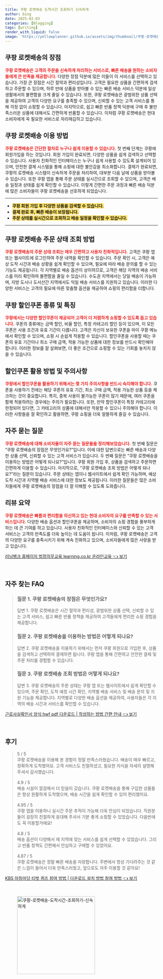 ```yaml
---
title: 쿠팡 로켓배송 도착시간 조회하기 신속하게
author: bing
date: 2025-02-03
categories: [Blogging]
tags: [writing]
render_with_liquid: false
image: 'https://yellowplanner.github.io/assets/img/thumbnail/쿠팡-로켓배송-도착시간-조회하기-신속하게.webp'
---
```



<h2 id='로켓배송의 장점'>쿠팡 로켓배송의 장점</h2>

<p><b><span style="color: #ee2323;">쿠팡 로켓배송은 고객의 주문을 신속하게 처리하는 서비스로, 빠른 배송을 원하는 소비자들에게 큰 만족을 제공합니다.</span></b> 다양한 장점 덕분에 많은 이들이 이 서비스를 선택하고 있습니다. 가장 큰 장점은 시간 절약과 편리성입니다. 고객은 필요한 상품을 간편하게 검색하고 주문할 수 있으며, 하루 만에 상품을 받아볼 수 있는 빠른 배송 서비스 덕분에 일상생활에서의 불편함을 크게 줄일 수 있습니다. 또한, 쿠팡 로켓배송은 광범위한 상품 선택을 제공하여 고객의 다양한 요구를 충족할 수 있으며, 신뢰할 수 있는 고객 서비스를 통해 걱정 없이 쇼핑할 수 있습니다. 마지막으로, 쉽고 빠른 반품 정책 덕분에 구매 후 불만족스러운 상품에 대해서도 간편하게 반품할 수 있습니다. 이처럼 쿠팡 로켓배송은 현대 소비자에게 꼭 필요한 서비스로 자리매김하고 있습니다.</p>

<h2 id='로켓배송 이용 방법'>쿠팡 로켓배송 이용 방법</h2>

<p><b><span style="color: #ee2323;">쿠팡 로켓배송은 간단한 절차로 누구나 쉽게 이용할 수 있습니다.</span></b> 첫 번째 단계는 쿠팡에 회원가입을 하는 것입니다. 회원 가입이 완료되면, 다양한 상품을 쉽게 검색하고 선택할 수 있습니다. 사용자 친화적인 인터페이스는 누구나 쉽게 사용할 수 있도록 설계되어 있으며, 안전한 결제 시스템을 통해 쇼핑에 대한 불안감을 최소화합니다. 결제가 완료되면, 쿠팡의 로켓배송 시스템이 신속하게 주문을 처리하여, 대부분 다음 날에 상품을 받아볼 수 있습니다. 또한 쿠팡 앱을 통해 주문 상태를 실시간으로 조회할 수 있으며, 고객은 배송 일정과 상태를 쉽게 확인할 수 있습니다. 이렇게 간편한 주문 과정과 빠른 배송 덕분에 많은 소비자들이 쿠팡 로켓배송을 선호하게 되었습니다.</p>

<hr />

<ul>
    <li><b><span style="background-color: #ffe066;">쿠팡 회원 가입 후 다양한 상품을 검색할 수 있습니다.</span></b></li>
    <li><b><span style="background-color: #ffe066;">결제 완료 후, 빠른 배송이 보장됩니다.</span></b></li>
    <li><b><span style="background-color: #ffe066;">주문 상태를 실시간으로 조회하고 배송 일정을 확인할 수 있습니다.</span></b></li>
</ul>

<hr />

<h2 id='주문 상태 조회 방법'>쿠팡 로켓배송 주문 상태 조회 방법</h2>

<p><b><span style="color: #ee2323;">쿠팡 로켓배송의 주문 상태 조회는 매우 간편하고 사용자 친화적입니다.</span></b> 고객은 쿠팡 앱 또는 웹사이트에 로그인하여 주문 내역을 확인할 수 있습니다. 주문 확인 시, 고객은 예상 도착 시간과 배송 상황을 쉽게 확인할 수 있으며, 필요에 따라 배송 문의를 할 수 있는 기능도 제공됩니다. 각 지역별로 배송 옵션이 상이하므로, 고객은 해당 지역의 배송 서비스를 미리 확인하여 불편함을 줄일 수 있습니다. 수도권 지역에서는 당일 배송이 가능하며, 지방 도시나 도서산간 지역에서도 익일 배송 서비스를 지원하고 있습니다. 이러한 다양한 서비스는 고객의 필요에 따른 맞춤형 옵션을 제공하여 쇼핑의 편리함을 더합니다.</p>

<h2 id='쿠팡 할인쿠폰 종류 및 특징'>쿠팡 할인쿠폰 종류 및 특징</h2>

<p><b><span style="color: #ee2323;">쿠팡에서는 다양한 할인쿠폰이 제공되어 고객이 더 저렴하게 쇼핑할 수 있도록 돕고 있습니다.</span></b> 쿠폰의 종류에는 금액 할인, 비율 할인, 특정 카테고리 할인 등이 있으며, 이 모든 쿠폰은 사용 조건과 유효 기간이 다릅니다. 고객은 자신이 보유한 쿠폰을 마이 쿠팡 메뉴에서 확인할 수 있으며, 쇼핑 시 손쉽게 적용할 수 있습니다. 할인쿠폰을 사용할 때는 쿠폰의 유효 기간이나 최소 구매 금액, 적용 가능한 상품에 대한 정보를 반드시 확인해야 합니다. 이러한 정보를 잘 살펴보면, 더 좋은 조건으로 쇼핑할 수 있는 기회를 놓치지 않을 수 있습니다.</p>

<h2 id='할인쿠폰 활용 방법 및 주의사항'>할인쿠폰 활용 방법 및 주의사항</h2>

<p><b><span style="color: #ee2323;">쿠팡에서 할인쿠폰을 활용하기 위해서는 몇 가지 주의사항을 반드시 숙지해야 합니다.</span></b> 쿠폰을 사용하기 전에는 해당 쿠폰의 유효 기간, 최소 구매 금액, 적용 가능한 상품 등을 체크하는 것이 중요합니다. 특히, 중복 사용이 불가능한 쿠폰이 많기 때문에, 여러 쿠폰을 함께 적용하려는 경우에는 주의가 필요합니다. 또한, 만약 할인쿠폰이 특정 카테고리에 한정되어 있다면, 그 카테고리의 상품에 대해서만 적용할 수 있으니 주의해야 합니다. 이러한 사항들을 잘 확인하고 활용하면, 쿠팡 쇼핑을 더욱 알뜰하게 즐길 수 있습니다.</p>

<h2 id='자주 묻는 질문'>자주 묻는 질문</h2>

<p><b><span style="color: #ee2323;">쿠팡 로켓배송에 대해 소비자들이 자주 묻는 질문들을 정리해보았습니다.</span></b> 첫 번째 질문은 “쿠팡 로켓배송의 장점은 무엇인가요?”입니다. 이에 대한 답변으로는 빠른 배송과 다양한 상품 선택, 신뢰할 수 있는 고객 서비스가 있습니다. 두 번째 질문은 “쿠팡 로켓배송을 이용하는 방법은 어떻게 되나요?”입니다. 쿠팡 회원 가입 후, 상품을 검색하고 주문하면 간편하게 이용할 수 있습니다. 마지막으로, “쿠팡 로켓배송 조회 방법은 어떻게 되나요?”라는 질문이 있습니다. 주문 상태는 앱이나 웹사이트에서 쉽게 확인 가능하며, 예상 도착 시간과 지역별 배송 서비스에 대한 정보도 제공됩니다. 이러한 질문들은 많은 소비자들에게 쿠팡 로켓배송의 장점을 더 잘 이해할 수 있도록 도와줍니다.</p>

<h2 id='목차와 핵심 요약'>리뷰 요약</h2>

<p><b><span style="color: #ee2323;">쿠팡 로켓배송은 빠름과 편리함을 의신하고 있는 현대 소비자의 요구를 만족할 수 있는 서비스입니다.</span></b> 다양한 배송 옵션과 할인쿠폰을 제공하며, 소비자의 쇼핑 경험을 풍부하게 하는 데 큰 기여를 하고 있습니다. 사용자 친화적인 인터페이스와 신뢰할 수 있는 고객 서비스는 고객의 만족도를 더욱 높이는 데 도움이 됩니다. 이처럼, 쿠팡 로켓배송은 고객의 다양한 요구를 충족시키기 위해 계속 진화하고 있으며, 소비자들에게 많은 사랑을 받고 있습니다.</p>


<p><a class="click-button" title="러닝뱅크 홈페이지 법정의무교육 learning.co.kr 온라인교육" href="https://yellowplanner.github.io/posts/%EB%9F%AC%EB%8B%9D%EB%B1%85%ED%81%AC-%ED%99%88%ED%8E%98%EC%9D%B4%EC%A7%80-%EB%B2%95%EC%A0%95%EC%9D%98%EB%AC%B4%EA%B5%90%EC%9C%A1-learning.co.kr-%EC%98%A8%EB%9D%BC%EC%9D%B8%EA%B5%90%EC%9C%A1/" rel="dofollow">러닝뱅크 홈페이지 법정의무교육 learning.co.kr 온라인교육 👈 보기</a></p><br>
<h2 id='자주_찾는_FAQ'>자주 찾는 FAQ</h2>
<div itemscope="" itemtype="https://schema.org/FAQPage"> 
<blockquote> 
<div itemscope="" itemprop="mainEntity" itemtype="https://schema.org/Question"> 
<h3 itemprop="name">질문 1. 쿠팡 로켓배송의 장점은 무엇인가요?</h3> 
<div itemscope="" itemprop="acceptedAnswer" itemtype="https://schema.org/Answer"> 
<span itemprop="text"> 
<p>답변 1. 쿠팡 로켓배송은 시간 절약과 편리성, 광범위한 상품 선택, 신뢰할 수 있는 고객 서비스, 쉽고 빠른 반품 정책을 제공하여 고객들에게 편리한 쇼핑 경험을 제공합니다.</p> 
</span> 
</div> 
</div> 

<div itemscope="" itemprop="mainEntity" itemtype="https://schema.org/Question"> 
<h3 itemprop="name">질문 2. 쿠팡 로켓배송을 이용하는 방법은 어떻게 되나요?</h3> 
<div itemscope="" itemprop="acceptedAnswer" itemtype="https://schema.org/Answer"> 
<span itemprop="text"> 
<p>답변 2. 쿠팡 로켓배송을 이용하기 위해서는 먼저 쿠팡 회원으로 가입한 후, 상품을 검색하고 선택하여 결제하면 됩니다. 쿠팡 앱을 통해 간편하고 안전한 결제 및 주문 처리를 경험할 수 있습니다.</p> 
</span> 
</div> 
</div> 

<div itemscope="" itemprop="mainEntity" itemtype="https://schema.org/Question"> 
<h3 itemprop="name">질문 3. 쿠팡 로켓배송 조회 방법은 어떻게 되나요?</h3> 
<div itemscope="" itemprop="acceptedAnswer" itemtype="https://schema.org/Answer"> 
<span itemprop="text"> 
<p>답변 3. 쿠팡 로켓배송의 주문 상태는 쿠팡 앱 또는 웹사이트에서 쉽게 확인할 수 있으며, 주문 확인, 도착 예정 시간 확인, 지역별 배송 서비스 및 배송 문의 및 지원 기능을 제공합니다. 지역별로 다양한 배송 옵션을 제공하여, 사용자들은 각 지역의 배송 시간과 서비스를 확인할 수 있습니다.</p> 
</span> 
</div> 
</div> 
</blockquote> 
</div>
<p><a class="click-button" title="근로사실확인서 양식 hwf pdf 다운로드 | 작성하는 방법 간편 안내" href="https://yellowplanner.github.io/posts/%EA%B7%BC%EB%A1%9C%EC%82%AC%EC%8B%A4%ED%99%95%EC%9D%B8%EC%84%9C-%EC%96%91%EC%8B%9D-hwf-pdf-%EB%8B%A4%EC%9A%B4%EB%A1%9C%EB%93%9C-%EC%9E%91%EC%84%B1%ED%95%98%EB%8A%94-%EB%B0%A9%EB%B2%95-%EA%B0%84%ED%8E%B8-%EC%95%88%EB%82%B4/" rel="dofollow">근로사실확인서 양식 hwf pdf 다운로드 | 작성하는 방법 간편 안내 👈 보기</a></p><br>
<h2 id='후기'>후기</h2>
<div itemscope itemtype="https://schema.org/Product">
  <blockquote>
  <div itemprop="review" itemscope itemtype="https://schema.org/Review">
      <div itemprop="reviewRating" itemscope itemtype="https://schema.org/Rating"> <span itemprop="ratingValue">5</span> / <span itemprop="bestRating">5</span> </div>
      <span itemprop="reviewBody">쿠팡 로켓배송을 이용해 본 경험이 정말 만족스러웠습니다. 배송이 매우 빠르고, 정확하게 도착했어요. 고객 서비스도 친절하셨고, 필요한 지식을 자세히 설명해 주셔서 감사했습니다.</span>
  </div>
  <br>
  <div itemprop="review" itemscope itemtype="https://schema.org/Review">
      <div itemprop="reviewRating" itemscope itemtype="https://schema.org/Rating"> <span itemprop="ratingValue">4.9</span> / <span itemprop="bestRating">5</span> </div>
      <span itemprop="reviewBody">배송 시설이 깔끔해서 더 믿음이 갔습니다. 쿠팡 로켓배송을 통해 구입한 상품들은 항상 원활하게 도착했으며, 배송 시간을 쉽게 확인할 수 있어 편리했어요.</span>
  </div>
  <br>
  <div itemprop="review" itemscope itemtype="https://schema.org/Review">
      <div itemprop="reviewRating" itemscope itemtype="https://schema.org/Rating"> <span itemprop="ratingValue">4.95</span> / <span itemprop="bestRating">5</span> </div>
      <span itemprop="reviewBody">쿠팡 앱을 이용하니 실시간 주문 추적이 가능해 더욱 안심이 되었습니다. 직원분들이 굉장히 친절하게 응대해 주셔서 기분 좋게 쇼핑할 수 있었습니다. 다음번에도 꼭 이용할거에요!</span>
  </div>
  <br>
  <div itemprop="review" itemscope itemtype="https://schema.org/Review">
      <div itemprop="reviewRating" itemscope itemtype="https://schema.org/Rating"> <span itemprop="ratingValue">4.8</span> / <span itemprop="bestRating">5</span> </div>
      <span itemprop="reviewBody">배송 옵션이 다양해서 제 지역에 맞는 서비스를 쉽게 선택할 수 있었습니다. 그리고 반품 정책도 간편해서 안심하고 구매할 수 있었어요.</span>
  </div>
  <br>
  <div itemprop="review" itemscope itemtype="https://schema.org/Review">
      <div itemprop="reviewRating" itemscope itemtype="https://schema.org/Rating"> <span itemprop="ratingValue">4.87</span> / <span itemprop="bestRating">5</span> </div>
      <span itemprop="reviewBody">쿠팡 로켓배송은 정말 빠른 배송을 자랑합니다. 주변에서 항상 기다려주는 것 같은 느낌이 들어서 더욱 만족스러웠고, 앞으로도 자주 이용할 것 같아요!</span>
  </div>
  </blockquote>
</div>
<p><a class="click-button" title="KBS 아침마당 티벗 퀴즈 참여 방법 | 다운로드 설치 방법 참여 방법" href="https://yellowplanner.github.io/posts/KBS-%EC%95%84%EC%B9%A8%EB%A7%88%EB%8B%B9-%ED%8B%B0%EB%B2%97-%ED%80%B4%EC%A6%88-%EC%B0%B8%EC%97%AC-%EB%B0%A9%EB%B2%95-%EB%8B%A4%EC%9A%B4%EB%A1%9C%EB%93%9C-%EC%84%A4%EC%B9%98-%EB%B0%A9%EB%B2%95-%EC%B0%B8%EC%97%AC-%EB%B0%A9%EB%B2%95/" rel="dofollow">KBS 아침마당 티벗 퀴즈 참여 방법 | 다운로드 설치 방법 참여 방법 👈 보기</a></p><br>
<figure class="image"><img src="https://yellowplanner.github.io/assets/img/thumbnail/쿠팡-로켓배송-도착시간-조회하기-신속하게.webp" alt="쿠팡-로켓배송-도착시간-조회하기-신속하게" width="256" height="256"></figure>